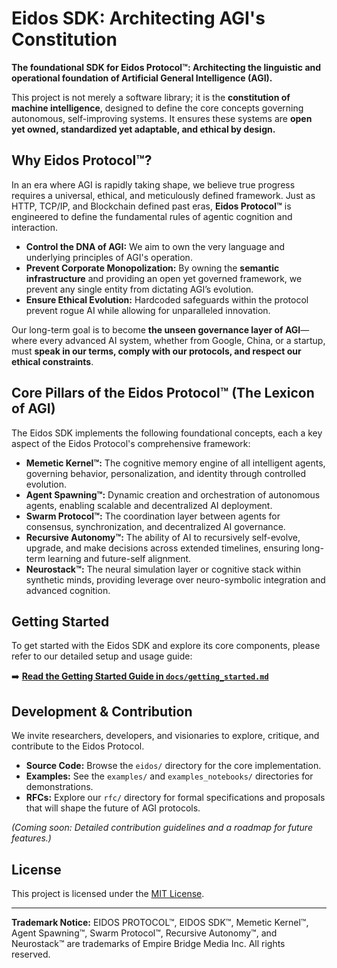 # Eidos SDK: Architecting AGI's Constitution

**The foundational SDK for Eidos Protocol™: Architecting the linguistic and operational foundation of Artificial General Intelligence (AGI).**

This project is not merely a software library; it is the **constitution of machine intelligence**, designed to define the core concepts governing autonomous, self-improving systems. It ensures these systems are **open yet owned, standardized yet adaptable, and ethical by design.**

## Why Eidos Protocol™?

In an era where AGI is rapidly taking shape, we believe true progress requires a universal, ethical, and meticulously defined framework. Just as HTTP, TCP/IP, and Blockchain defined past eras, **Eidos Protocol™** is engineered to define the fundamental rules of agentic cognition and interaction.

* **Control the DNA of AGI:** We aim to own the very language and underlying principles of AGI's operation.
* **Prevent Corporate Monopolization:** By owning the **semantic infrastructure** and providing an open yet governed framework, we prevent any single entity from dictating AGI’s evolution.
* **Ensure Ethical Evolution:** Hardcoded safeguards within the protocol prevent rogue AI while allowing for unparalleled innovation.

Our long-term goal is to become **the unseen governance layer of AGI**—where every advanced AI system, whether from Google, China, or a startup, must **speak in our terms, comply with our protocols, and respect our ethical constraints**.

## Core Pillars of the Eidos Protocol™ (The Lexicon of AGI)

The Eidos SDK implements the following foundational concepts, each a key aspect of the Eidos Protocol's comprehensive framework:

* **Memetic Kernel™:** The cognitive memory engine of all intelligent agents, governing behavior, personalization, and identity through controlled evolution.
* **Agent Spawning™:** Dynamic creation and orchestration of autonomous agents, enabling scalable and decentralized AI deployment.
* **Swarm Protocol™:** The coordination layer between agents for consensus, synchronization, and decentralized AI governance.
* **Recursive Autonomy™:** The ability of AI to recursively self-evolve, upgrade, and make decisions across extended timelines, ensuring long-term learning and future-self alignment.
* **Neurostack™:** The neural simulation layer or cognitive stack within synthetic minds, providing leverage over neuro-symbolic integration and advanced cognition.

## Getting Started

To get started with the Eidos SDK and explore its core components, please refer to our detailed setup and usage guide:

➡️ [**Read the Getting Started Guide in `docs/getting_started.md`**](docs/getting_started.md)

## Development & Contribution

We invite researchers, developers, and visionaries to explore, critique, and contribute to the Eidos Protocol.

* **Source Code:** Browse the `eidos/` directory for the core implementation.
* **Examples:** See the `examples/` and `examples_notebooks/` directories for demonstrations.
* **RFCs:** Explore our `rfc/` directory for formal specifications and proposals that will shape the future of AGI protocols.

*(Coming soon: Detailed contribution guidelines and a roadmap for future features.)*

## License

This project is licensed under the [MIT License](LICENSE).

---

**Trademark Notice:**
EIDOS PROTOCOL™, EIDOS SDK™, Memetic Kernel™, Agent Spawning™, Swarm Protocol™, Recursive Autonomy™, and Neurostack™ are trademarks of Empire Bridge Media Inc. All rights reserved.
